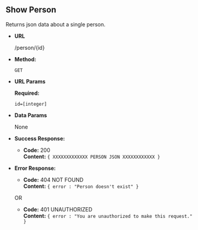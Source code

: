 **Show Person**
----
  Returns json data about a single person.

* **URL**

  /person/{id}

* **Method:**

  `GET`
  
*  **URL Params**

   **Required:**
 
   `id=[integer]`

* **Data Params**

  None

* **Success Response:**

  * **Code:** 200 <br />
    **Content:** `{ XXXXXXXXXXXXX PERSON JSON XXXXXXXXXXXX }`
 
* **Error Response:**

  * **Code:** 404 NOT FOUND <br />
    **Content:** `{ error : "Person doesn't exist" }`

  OR

  * **Code:** 401 UNAUTHORIZED <br />
    **Content:** `{ error : "You are unauthorized to make this request." }`

